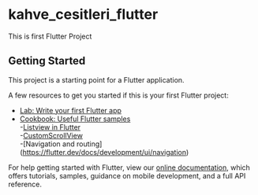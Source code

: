 # kahve_cesitleri_flutter
This is first Flutter Project

## Getting Started

This project is a starting point for a Flutter application.

A few resources to get you started if this is your first Flutter project:

- [Lab: Write your first Flutter app](https://flutter.dev/docs/get-started/codelab)</br>
- [Cookbook: Useful Flutter samples](https://flutter.dev/docs/cookbook) </br>
-[Listview in Flutter](https://api.flutter.dev/flutter/widgets/ListView-class.html) </br>
-[CustomScrollView](https://api.flutter.dev/flutter/widgets/CustomScrollView-class.html)</br>
-[Navigation and routing] (https://flutter.dev/docs/development/ui/navigation)</br>

For help getting started with Flutter, view our
[online documentation](https://flutter.dev/docs), which offers tutorials,
samples, guidance on mobile development, and a full API reference.
